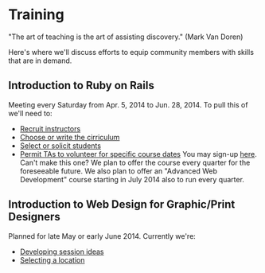 Training
========

"The art of teaching is the art of assisting discovery." (Mark Van Doren)

Here's where we'll discuss efforts to equip community members with skills that are in demand.

Introduction to Ruby on Rails
---
Meeting every Saturday from Apr. 5, 2014 to Jun. 28, 2014. To pull this of we'll need to:
* [Recruit instructors](https://github.com/qcmerge/training/issues/2)
* [Choose or write the cirriculum](https://github.com/qcmerge/training/issues/3)
* [Select or solicit students](https://github.com/qcmerge/training/issues/4)
* [Permit TAs to volunteer for specific course dates](https://github.com/qcmerge/training/issues/5)
You may sign-up [here](http://www.eventbrite.com/e/introduction-to-ruby-on-rails-12-weeks-tickets-10670011291). Can't make this one? We plan to offer the course every quarter for the foreseeable future. We also plan to offer an "Advanced Web Development" course starting in July 2014 also to run every quarter.

Introduction to Web Design for Graphic/Print Designers
---
Planned for late May or early June 2014. Currently we're:
* [Developing session ideas](https://github.com/qcmerge/training/issues/9)
* [Selecting a location](https://github.com/qcmerge/training/issues/10)
